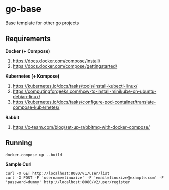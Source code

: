 # go-base
Base template for other go projects

## Requirements

**Docker (+ Compose)**
1. https://docs.docker.com/compose/install/
2. https://docs.docker.com/compose/gettingstarted/

**Kubernetes (+ Kompose)**
1. https://kubernetes.io/docs/tasks/tools/install-kubectl-linux/
2. https://computingforgeeks.com/how-to-install-minikube-on-ubuntu-debian-linux/
3. https://kubernetes.io/docs/tasks/configure-pod-container/translate-compose-kubernetes/

**Rabbit**
1. https://x-team.com/blog/set-up-rabbitmq-with-docker-compose/

## Running

```
docker-compose up --build
```

**Sample Curl**
```
curl -X GET http://localhost:8080/v1/user/list
curl -X POST -F 'username=linuxize' -F 'email=linuxize@example.com' -F 'password=dummy' http://localhost:8080/v2/user/register
```